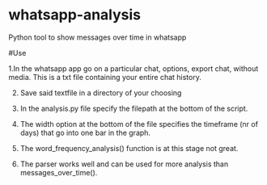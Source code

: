 # whatsapp-analysis
Python tool to show messages over time in whatsapp

#Use

1.In the whatsapp app go on a particular chat, options, export chat, without media. This is a txt file containing your entire chat history.

2. Save said textfile in a directory of your choosing

3. In the analysis.py file specify the filepath at the bottom of the script.

4. The width option at the bottom of the file specifies the timeframe (nr of days) that go into one bar in the graph.

5. The word_frequency_analysis() function is at this stage not great.

6. The parser works well and can be used for more analysis than messages_over_time().
